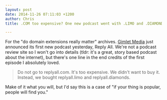 ```yaml
---
layout: post
date: 2014-11-26 07:11:03 +1200
author: Chris
title: .COM too expensive? One new podcast went with .LIMO and .DIAMONDS

---
```


For the "do domain extensions really matter" archives. [Gimlet Media](http://gimletmedia.com) just announced its first new podcast yesterday, Reply All. We're not a podcast review site so I won't go into details (tldr: it's a great, story based podcast about the internet), but there's one line in the end credits of the first episode I absolutely loved.

>Do not go to replyall.com. It's too expensive. We didn't want to buy it. Instead, we bought replyall.limo and replyall.diamonds.

Make of it what you will, but I'd say this is a case of "if your thing is popular, people will find you."



